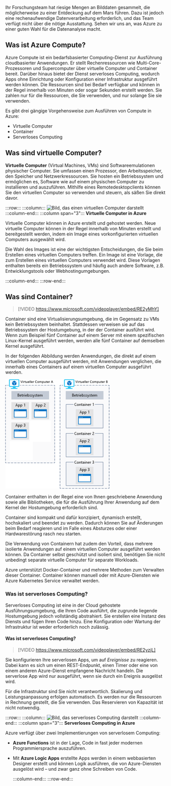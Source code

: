 Ihr Forschungsteam hat riesige Mengen an Bilddaten gesammelt, die möglicherweise zu einer Entdeckung auf dem Mars führen. Dazu ist jedoch eine rechenaufwendige Datenverarbeitung erforderlich, und das Team verfügt nicht über die nötige Ausstattung. Sehen wir uns an, was Azure zu einer guten Wahl für die Datenanalyse macht.

## <a name="what-is-azure-compute"></a>Was ist Azure Compute?
Azure Compute ist ein bedarfsbasierter Computing-Dienst zur Ausführung cloudbasierter Anwendungen. Er stellt Rechenressourcen wie Multi-Core-Prozessoren und Supercomputer über virtuelle Computer und Container bereit. Darüber hinaus bietet der Dienst serverloses Computing, wodurch Apps ohne Einrichtung oder Konfiguration einer Infrastruktur ausgeführt werden können. Die Ressourcen sind bei Bedarf verfügbar und können in der Regel innerhalb von Minuten oder sogar Sekunden erstellt werden. Sie zahlen nur für die Ressourcen, die Sie verwenden, und nur solange Sie sie verwenden.

Es gibt drei gängige Vorgehensweise zum Ausführen von Compute in Azure:

- Virtuelle Computer
- Container
- Serverloses Computing

## <a name="what-are-virtual-machines"></a>Was sind virtuelle Computer?

**Virtuelle Computer** (Virtual Machines, VMs) sind Softwareemulationen physischer Computer. Sie umfassen einen Prozessor, den Arbeitsspeicher, den Speicher und Netzwerkressourcen. Sie hosten ein Betriebssystem und ermöglichen es, Software wie auf einem physischen Computer zu installieren und auszuführen. Mithilfe eines Remotedesktopclients können Sie den virtuellen Computer so verwenden und steuern, als säßen Sie direkt davor.

:::row:::
  :::column:::
    ![Bild, das einen virtuellen Computer darstellt](../media/2-vm.png)
  :::column-end:::
    :::column span="3":::
**Virtuelle Computer in Azure**

Virtuelle Computer können in Azure erstellt und gehostet werden. Neue virtuelle Computer können in der Regel innerhalb von Minuten erstellt und bereitgestellt werden, indem ein Image eines vorkonfigurierten virtuellen Computers ausgewählt wird.

Die Wahl des Images ist eine der wichtigsten Entscheidungen, die Sie beim Erstellen eines virtuellen Computers treffen. Ein Image ist eine Vorlage, die zum Erstellen eines virtuellen Computers verwendet wird. Diese Vorlagen enthalten bereits ein Betriebssystem und häufig auch andere Software, z.B. Entwicklungstools oder Webhostingumgebungen.

  :::column-end:::
:::row-end:::

## <a name="what-are-containers"></a>Was sind Container?

> [!VIDEO https://www.microsoft.com/videoplayer/embed/RE2yMhY]

Container sind eine Virtualisierungsumgebung, die im Gegensatz zu VMs kein Betriebssystem beinhaltet. Stattdessen verweisen sie auf das Betriebssystem der Hostumgebung, in der der Container ausführt wird. Wenn zum Beispiel fünf Container auf einem Server mit einem spezifischen Linux-Kernel ausgeführt werden, werden alle fünf Container auf demselben Kernel ausgeführt.

In der folgenden Abbildung werden Anwendungen, die direkt auf einem virtuellen Computer ausgeführt werden, mit Anwendungen verglichen, die innerhalb eines Containers auf einem virtuellen Computer ausgeführt werden.

![Eine Abbildung, in der dargestellt wird, dass das Betriebssystem Teil des virtuellen Computers und nicht Teil des Containers ist.](../media/2-vm-versus-containers.png)

Container enthalten in der Regel eine von Ihnen geschriebene Anwendung sowie alle Bibliotheken, die für die Ausführung Ihrer Anwendung auf dem Kernel der Hostumgebung erforderlich sind.

Container sind kompakt und dafür konzipiert, dynamisch erstellt, hochskaliert und beendet zu werden. Dadurch können Sie auf Änderungen beim Bedarf reagieren und im Falle eines Absturzes oder einer Hardwarestörung rasch neu starten.

Die Verwendung von Containern hat zudem den Vorteil, dass mehrere isolierte Anwendungen auf einem virtuellen Computer ausgeführt werden können. Da Container selbst geschützt und isoliert sind, benötigen Sie nicht unbedingt separate virtuelle Computer für separate Workloads.

Azure unterstützt Docker-Container und mehrere Methoden zum Verwalten dieser Container. Container können manuell oder mit Azure-Diensten wie Azure Kubernetes Service verwaltet werden.

### <a name="what-is-serverless-computing"></a>Was ist serverloses Computing?

Serverloses Computing ist eine in der Cloud gehostete Ausführungsumgebung, die Ihren Code ausführt, die zugrunde liegende Hostumgebung jedoch vollständig abstrahiert. Sie erstellen eine Instanz des Diensts und fügen Ihren Code hinzu. Eine Konfiguration oder Wartung der Infrastruktur ist weder erforderlich noch zulässig.

#### <a name="what-is-serverless-computing"></a>Was ist serverloses Computing?

> [!VIDEO https://www.microsoft.com/videoplayer/embed/RE2yzjL]

Sie konfigurieren Ihre serverlosen Apps, um auf _Ereignisse_ zu reagieren. Dabei kann es sich um einen REST-Endpunkt, einen Timer oder eine von einem anderen Azure-Dienst empfangene Nachricht handeln. Die serverlose App wird nur ausgeführt, wenn sie durch ein Ereignis ausgelöst wird.

Für die Infrastruktur sind Sie nicht verantwortlich. Skalierung und Leistungsanpassung erfolgen automatisch. Es werden nur die Ressourcen in Rechnung gestellt, die Sie verwenden. Das Reservieren von Kapazität ist nicht notwendig.

:::row:::
  :::column:::
    ![Bild, das serverloses Computing darstellt](../media/2-serverless.png)
  :::column-end:::
    :::column span="3":::
**Serverloses Computing in Azure**

Azure verfügt über zwei Implementierungen von serverlosem Computing:

- **Azure Functions** ist in der Lage, Code in fast jeder modernen Programmiersprache auszuführen.
- Mit **Azure Logic Apps** erstellte Apps werden in einem webbasierten Designer erstellt und können Logik ausführen, die von Azure-Diensten ausgelöst wird – und zwar ganz ohne Schreiben von Code.

  :::column-end:::
:::row-end:::